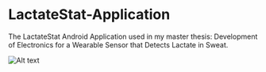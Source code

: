 # LactateStat-Application
The LactateStat Android Application used in my master thesis: Development of Electronics for a Wearable Sensor that Detects Lactate in Sweat.

![Alt text](https://i.imgur.com/uvOjD3p.png "Dashboard")
